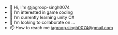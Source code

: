- 👋 Hi, I’m @jagroop-singh0074
- 👀 I’m interested in game coding 
- 🌱 I’m currently learning unity C#
- 💞️ I’m looking to collaborate on ...
- 📫 How to reach me jagroop.singh0074@gmail.com

<!---
jagroop-singh0074/jagroop-singh0074 is a ✨ special ✨ repository because its `README.md` (this file) appears on your GitHub profile.
You can click the Preview link to take a look at your changes.
--->

